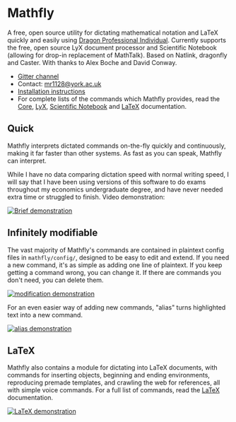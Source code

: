 # Mathfly
A free, open source utility for dictating mathematical notation and LaTeX quickly and easily using [Dragon Professional Individual](https://www.nuance.com/en-gb/dragon/business-solutions/dragon-professional-individual.html). Currently supports the free, open source LyX document processor and Scientific Notebook (allowing for drop-in replacement of MathTalk). Based on Natlink, dragonfly and Caster. With thanks to Alex Boche and David Conway.

* [Gitter channel](https://gitter.im/mathfly-dictation/community)
* Contact: mr1128@york.ac.uk
* [Installation instructions](mathfly/docs/installation.md)
* For complete lists of the commands which Mathfly provides, read the [Core](mathfly/docs/Core.pdf), [LyX](mathfly/docs/LyX.pdf), [Scientific Notebook](mathfly/docs/Scientific_Notebook.pdf) and [LaTeX](mathfly/docs/LaTeX.pdf) documentation.

## Quick
Mathfly interprets dictated commands on-the-fly quickly and continuously, making it far faster than other systems. As fast as you can speak, Mathfly can interpret.

While I have no data comparing dictation speed with normal writing speed, I will say that I have been using versions of this software to do exams throughout my economics undergraduate degree, and have never needed extra time or struggled to finish. Video demonstration:

[![Brief demonstration](http://img.youtube.com/vi/7eZ6fMztvwA/0.jpg)](https://www.youtube.com/watch?v=7eZ6fMztvwA)

## Infinitely modifiable
The vast majority of Mathfly's commands are contained in plaintext config files in `mathfly/config/`, designed to be easy to edit and extend. If you need a new command, it's as simple as adding one line of plaintext. If you keep getting a command wrong, you can change it. If there are commands you don't need, you can delete them.

[![modification demonstration](http://img.youtube.com/vi/vLwu9SWK030/0.jpg)](https://youtu.be/vLwu9SWK030)

For an even easier way of adding new commands, "alias" turns highlighted text into a new command.

[![alias demonstration](http://img.youtube.com/vi/mZ-Y8O5RrUY/0.jpg)](https://www.youtube.com/watch?v=mZ-Y8O5RrUY)

## LaTeX
Mathfly also contains a module for dictating into LaTeX documents, with commands for inserting objects, beginning and ending environments, reproducing premade templates, and crawling the web for references, all with simple voice commands. For a full list of commands, read the [LaTeX](mathfly/docs/LaTeX.pdf) documentation.

[![LaTeX demonstration](http://img.youtube.com/vi/N9OzgJFP8tM/0.jpg)](https://youtu.be/N9OzgJFP8tM)
